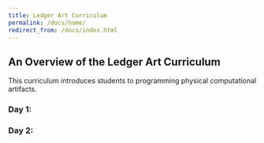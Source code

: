 ```yaml
---
title: Ledger Art Curriculum
permalink: /docs/home/
redirect_from: /docs/index.html
---
```


## An Overview of the Ledger Art Curriculum

This curriculum introduces students to programming physical computational
artifacts.

### Day 1:


### Day 2:
